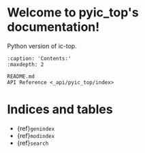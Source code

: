 # Welcome to pyic_top's documentation!

Python version of ic-top.

```{toctree}
:caption: 'Contents:'
:maxdepth: 2

README.md
API Reference <_api/pyic_top/index>
```

# Indices and tables

- {ref}`genindex`
- {ref}`modindex`
- {ref}`search`

